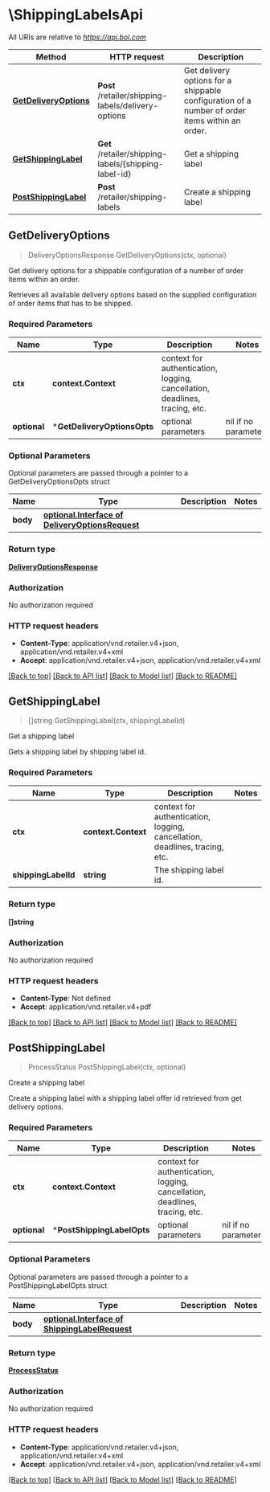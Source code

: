 # \ShippingLabelsApi

All URIs are relative to *https://api.bol.com*

Method | HTTP request | Description
------------- | ------------- | -------------
[**GetDeliveryOptions**](ShippingLabelsApi.md#GetDeliveryOptions) | **Post** /retailer/shipping-labels/delivery-options | Get delivery options for a shippable configuration of a number of order items within an order.
[**GetShippingLabel**](ShippingLabelsApi.md#GetShippingLabel) | **Get** /retailer/shipping-labels/{shipping-label-id} | Get a shipping label
[**PostShippingLabel**](ShippingLabelsApi.md#PostShippingLabel) | **Post** /retailer/shipping-labels | Create a shipping label



## GetDeliveryOptions

> DeliveryOptionsResponse GetDeliveryOptions(ctx, optional)

Get delivery options for a shippable configuration of a number of order items within an order.

Retrieves all available delivery options based on the supplied configuration of order items that has to be shipped.

### Required Parameters


Name | Type | Description  | Notes
------------- | ------------- | ------------- | -------------
**ctx** | **context.Context** | context for authentication, logging, cancellation, deadlines, tracing, etc.
 **optional** | ***GetDeliveryOptionsOpts** | optional parameters | nil if no parameters

### Optional Parameters

Optional parameters are passed through a pointer to a GetDeliveryOptionsOpts struct


Name | Type | Description  | Notes
------------- | ------------- | ------------- | -------------
 **body** | [**optional.Interface of DeliveryOptionsRequest**](DeliveryOptionsRequest.md)|  | 

### Return type

[**DeliveryOptionsResponse**](DeliveryOptionsResponse.md)

### Authorization

No authorization required

### HTTP request headers

- **Content-Type**: application/vnd.retailer.v4+json, application/vnd.retailer.v4+xml
- **Accept**: application/vnd.retailer.v4+json, application/vnd.retailer.v4+xml

[[Back to top]](#) [[Back to API list]](../README.md#documentation-for-api-endpoints)
[[Back to Model list]](../README.md#documentation-for-models)
[[Back to README]](../README.md)


## GetShippingLabel

> []string GetShippingLabel(ctx, shippingLabelId)

Get a shipping label

Gets a shipping label by shipping label id.

### Required Parameters


Name | Type | Description  | Notes
------------- | ------------- | ------------- | -------------
**ctx** | **context.Context** | context for authentication, logging, cancellation, deadlines, tracing, etc.
**shippingLabelId** | **string**| The shipping label id. | 

### Return type

**[]string**

### Authorization

No authorization required

### HTTP request headers

- **Content-Type**: Not defined
- **Accept**: application/vnd.retailer.v4+pdf

[[Back to top]](#) [[Back to API list]](../README.md#documentation-for-api-endpoints)
[[Back to Model list]](../README.md#documentation-for-models)
[[Back to README]](../README.md)


## PostShippingLabel

> ProcessStatus PostShippingLabel(ctx, optional)

Create a shipping label

Create a shipping label with a shipping label offer id retrieved from get delivery options.

### Required Parameters


Name | Type | Description  | Notes
------------- | ------------- | ------------- | -------------
**ctx** | **context.Context** | context for authentication, logging, cancellation, deadlines, tracing, etc.
 **optional** | ***PostShippingLabelOpts** | optional parameters | nil if no parameters

### Optional Parameters

Optional parameters are passed through a pointer to a PostShippingLabelOpts struct


Name | Type | Description  | Notes
------------- | ------------- | ------------- | -------------
 **body** | [**optional.Interface of ShippingLabelRequest**](ShippingLabelRequest.md)|  | 

### Return type

[**ProcessStatus**](ProcessStatus.md)

### Authorization

No authorization required

### HTTP request headers

- **Content-Type**: application/vnd.retailer.v4+json, application/vnd.retailer.v4+xml
- **Accept**: application/vnd.retailer.v4+json, application/vnd.retailer.v4+xml

[[Back to top]](#) [[Back to API list]](../README.md#documentation-for-api-endpoints)
[[Back to Model list]](../README.md#documentation-for-models)
[[Back to README]](../README.md)

